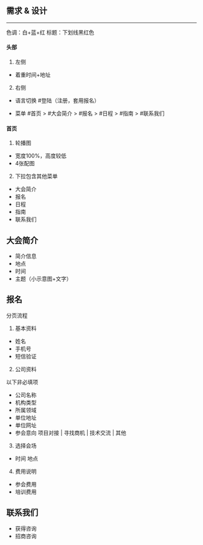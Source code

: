 ## 需求 & 设计
----

色调：白+蓝+红
标题：下划线黑红色

#### 头部

1. 左侧

- 着重时间+地址

2. 右侧

- 语言切换 #登陆（注册，套用报名）

- 菜单
#首页 > #大会简介 > #报名 > #日程 > #指南 > #联系我们

####  首页

1. 轮播图

- 宽度100%，高度较低
- 4张配图

2. 下拉包含其他菜单
- 大会简介
- 报名 
- 日程 
- 指南  
- 联系我们

## 大会简介

- 简介信息
- 地点
- 时间
- 主题（小示意图+文字）

## 报名

分页流程

1. 基本资料

- 姓名
- 手机号
- 短信验证

2. 公司资料

以下非必填项

- 公司名称
- 机构类型
- 所属领域
- 单位地址
- 单位网址
- 参会意向
  项目对接 | 寻找商机 | 技术交流 | 其他

3. 选择会场

- 时间 地点

4. 费用说明

- 参会费用
- 培训费用

## 联系我们

- 获得咨询
- 招商咨询











